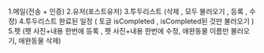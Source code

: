 1.메일(전송 + 인증) 
2.유저(포스트유저)
3.투두리스트 (삭제 , 모두 불러오기 , 등록 , 수정)
4.투두리스트 완료된 일정 ( 토글 isCompleted , isCompleted된 것만 불러오기 )
5.펫 (펫 사진+내용 한번에 등록 , 펫 사진+내용 한번에 수정, 애완동물 이름만 불러오기, 애완동물 삭제)
